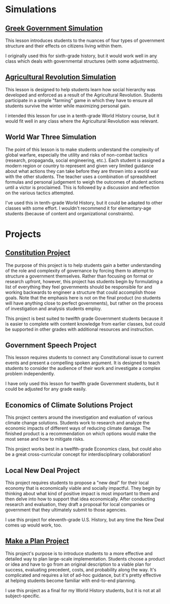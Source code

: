 # Simulations
## [Greek Government Simulation](greek_government_simulation.md)
This lesson introduces students to the nuances of four types of government structure and their effects on citizens living within them. 

I originally used this for sixth-grade history, but it would work well in any class which deals with governmental structures (with some adjustments). 

## [Agricultural Revolution Simulation](agriculture_simulation.md)
This lesson is designed to help students learn how social hierarchy was developed and enforced as a result of the Agricultural Revolution. Students participate in a simple "farming" game in which they have to ensure all students survive the winter while maximizing personal gain. 

I intended this lesson for use in a tenth-grade World History course, but it would fit well in any class where the Agricultural Revolution was relevant.

## World War Three Simulation
The point of this lesson is to make students understand the complexity of global warfare, especially the utility and risks of non-combat tactics (research, propaganda, social engineering, etc.). Each student is assigned a modern region or country to represent and given very limited guidance about what actions they can take before they are thrown into a world war with the other students. The teacher uses a combination of spreadsheet formulas and personal judgement to weigh the outcomes of student actions until a victor is proclaimed. This is followed by a discussion and reflection on the various tactics attempted. 

I've used this in tenth-grade World History, but it could be adapted to other classes with some effort. I wouldn't recommend it for elementary-age students (because of content and organizational constraints).

# Projects
## [Constitution Project](constitution_project.md)

The purpose of this project is to help students gain a better understanding of the role and complexity of governance by forcing them to attempt to structure a government themselves. Rather than focusing on format or research upfront, however, this project has students begin by formulating a list of everything they feel governments should be responsible for and working backwards to engineer a structure that could accomplish those goals. Note that the emphasis here is not on the final product (no students will have anything close to perfect governments), but rather on the process of investigation and analysis students employ.

This project is best suited to twelfth grade Government students because it is easier to complete with content knowledge from earlier classes, but could be supported in other grades with additional resources and instruction.

## Government Speech Project

This lesson requires students to connect any Constitutional issue to current events and present a compelling spoken argument. It is designed to teach students to consider the audience of their work and investigate a complex problem independently.

I have only used this lesson for twelfth grade Government students, but it could be adjusted for any grade easily.

## Economics of Climate Solutions Project

This project centers around the investigation and evaluation of various climate change solutions. Students work to research and analyze the economic impacts of different ways of reducing climate damage. The finished product is a recommendation on which options would make the most sense and how to mitigate risks.

This project works best in a twelfth-grade Economics class, but could also be a great cross-curricular concept for interdisciplinary collaboration!

## Local New Deal Project

This project requires students to propose a "new deal" for their local economy that is economically viable and socially impactful. They begin by thinking about what kind of positive impact is most important to them and then delve into how to support that idea economically. After conducting research and evaluation, they draft a proposal for local companies or government that they ultimately submit to those agencies. 

I use this project for eleventh-grade U.S. History, but any time the New Deal comes up would work, too.

## [Make a Plan Project](make_a_plan_project.md)

This project's purpose is to introduce students to a more effective and detailed way to plan large-scale implementation. Students choose a product or idea and have to go from an original description to a viable plan for success, evaluating precedent, costs, and probability along the way. It's complicated and requires a lot of ad-hoc guidance, but it's pretty effective at helping students become familiar with end-to-end planning.

I use this project as a final for my World History students, but it is not at all subject-specific.
